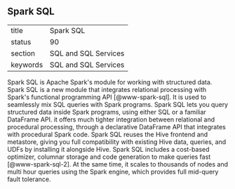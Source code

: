 ## Spark SQL


|          |                      |
| -------- | -------------------- |
| title    | Spark SQL            | 
| status   | 90                   |
| section  | SQL and SQL Services |
| keywords | SQL and SQL Services |



Spark SQL is Apache Spark's module for working with structured
data. Spark SQL is a new module that integrates relational processing
with Spark's functional programming API [@www-spark-sql]. It is
used to seamlessly mix SQL queries with Spark programs. Spark SQL lets
you query structured data inside Spark programs, using either SQL or a
familiar DataFrame API.  it offers much tighter integration between
relational and procedural processing, through a declarative DataFrame
API that integrates with procedural Spark code.  Spark SQL reuses the
Hive frontend and metastore, giving you full compatibility with
existing Hive data, queries, and UDFs by installing it alongside
Hive. Spark SQL includes a cost-based optimizer, columnar storage and
code generation to make queries fast [@www-spark-sql-2]. At the
same time, it scales to thousands of nodes and multi hour queries
using the Spark engine, which provides full mid-query fault tolerance.


